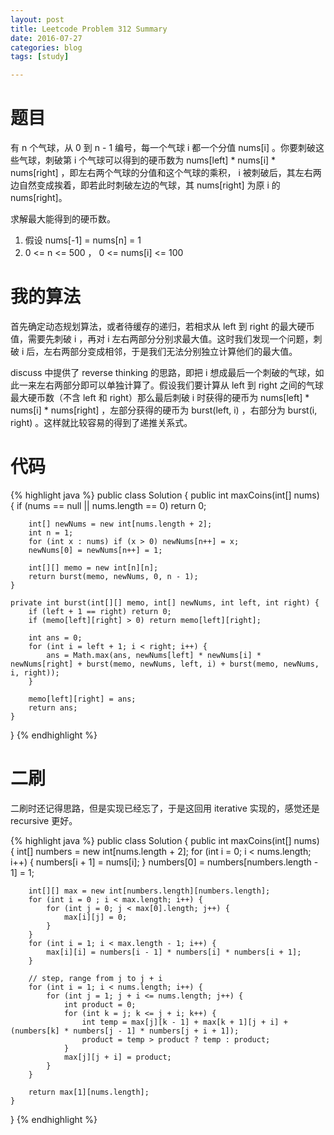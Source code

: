 ```yaml
---
layout: post
title: Leetcode Problem 312 Summary
date: 2016-07-27
categories: blog
tags: [study]

---
```


# 题目

有 n 个气球，从 0 到 n - 1 编号，每一个气球 i 都一个分值 nums[i] 。你要刺破这些气球，刺破第 i 个气球可以得到的硬币数为 nums[left] * nums[i] * nums[right] ，即左右两个气球的分值和这个气球的乘积， i 被刺破后，其左右两边自然变成挨着，即若此时刺破左边的气球，其 nums[right] 为原 i 的 nums[right]。

求解最大能得到的硬币数。

1. 假设 nums[-1] = nums[n] = 1
2. 0 <= n <= 500 ， 0 <= nums[i] <= 100

# 我的算法

首先确定动态规划算法，或者待缓存的递归，若相求从 left 到 right 的最大硬币值，需要先刺破 i ，再对 i 左右两部分分别求最大值。这时我们发现一个问题，刺破 i 后，左右两部分变成相邻，于是我们无法分别独立计算他们的最大值。

discuss 中提供了 reverse thinking 的思路，即把 i 想成最后一个刺破的气球，如此一来左右两部分即可以单独计算了。假设我们要计算从 left 到 right 之间的气球最大硬币数（不含 left 和 right）那么最后刺破 i 时获得的硬币为 nums[left] * nums[i] * nums[right] ，左部分获得的硬币为 burst(left, i) ，右部分为 burst(i, right) 。这样就比较容易的得到了递推关系式。

# 代码

{% highlight java %}
public class Solution {
    public int maxCoins(int[] nums) {
        if (nums == null || nums.length == 0) return 0;
        
        int[] newNums = new int[nums.length + 2];
        int n = 1;
        for (int x : nums) if (x > 0) newNums[n++] = x;
        newNums[0] = newNums[n++] = 1;
        
        int[][] memo = new int[n][n];
        return burst(memo, newNums, 0, n - 1);
    }
    
    private int burst(int[][] memo, int[] newNums, int left, int right) {
        if (left + 1 == right) return 0;
        if (memo[left][right] > 0) return memo[left][right];
        
        int ans = 0;
        for (int i = left + 1; i < right; i++) {
            ans = Math.max(ans, newNums[left] * newNums[i] * newNums[right] + burst(memo, newNums, left, i) + burst(memo, newNums, i, right));
        }
        
        memo[left][right] = ans;
        return ans;
    }
}
{% endhighlight %}

# 二刷

二刷时还记得思路，但是实现已经忘了，于是这回用 iterative 实现的，感觉还是 recursive 更好。

{% highlight java %}
public class Solution {
    public int maxCoins(int[] nums) {
        int[] numbers = new int[nums.length + 2];
        for (int i = 0; i < nums.length; i++) {
            numbers[i + 1] = nums[i];
        }
        numbers[0] = numbers[numbers.length - 1] = 1;
        
        int[][] max = new int[numbers.length][numbers.length];
        for (int i = 0 ; i < max.length; i++) {
            for (int j = 0; j < max[0].length; j++) {
                max[i][j] = 0;
            }
        }
        for (int i = 1; i < max.length - 1; i++) {
            max[i][i] = numbers[i - 1] * numbers[i] * numbers[i + 1];
        }

        // step, range from j to j + i
        for (int i = 1; i < nums.length; i++) {
            for (int j = 1; j + i <= nums.length; j++) {
                int product = 0;
                for (int k = j; k <= j + i; k++) {
                    int temp = max[j][k - 1] + max[k + 1][j + i] + (numbers[k] * numbers[j - 1] * numbers[j + i + 1]);
                    product = temp > product ? temp : product;
                }
                max[j][j + i] = product;
            }
        }
        
        return max[1][nums.length];
    }
}
{% endhighlight %}